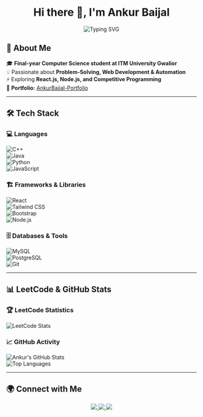 <h1 align="center"> Hi there 👋, I'm Ankur Baijal </h1>
<p align="center">
  <img src="https://readme-typing-svg.herokuapp.com?font=Fira+Code&weight=500&pause=1000&color=F75C7E&center=true&vCenter=true&width=500&lines=Passionate+Software+Developer;Final-year+CS+Student;JavaScript+%7C+React.js+%7C+Java+%7C+DSA;Always+learning+and+exploring!" alt="Typing SVG" />
</p>
  
## 🚀 About Me  
🎓 **Final-year Computer Science student at ITM University Gwalior**  
💡 Passionate about **Problem-Solving, Web Development & Automation**  
⚡ Exploring **React.js, Node.js, and Competitive Programming**  
📌 **Portfolio:** [AnkurBaijal-Portfolio](https://ankurbaijal123.github.io/Portfolio-AnkurBaijal/)  

---

## 🛠️ Tech Stack  
### 💻 Languages  
![C++](https://img.shields.io/badge/C++-00599C?style=flat&logo=cplusplus&logoColor=white)  
![Java](https://img.shields.io/badge/Java-007396?style=flat&logo=java&logoColor=white)  
![Python](https://img.shields.io/badge/Python-3776AB?style=flat&logo=python&logoColor=white)  
![JavaScript](https://img.shields.io/badge/JavaScript-F7DF1E?style=flat&logo=javascript&logoColor=black)  

### 🏗️ Frameworks & Libraries  
![React](https://img.shields.io/badge/React-61DAFB?style=flat&logo=react&logoColor=black)  
![Tailwind CSS](https://img.shields.io/badge/TailwindCSS-38B2AC?style=flat&logo=tailwind-css&logoColor=white)  
![Bootstrap](https://img.shields.io/badge/Bootstrap-7952B3?style=flat&logo=bootstrap&logoColor=white)  
![Node.js](https://img.shields.io/badge/Node.js-339933?style=flat&logo=node.js&logoColor=white)  

### 🗄️ Databases & Tools  
![MySQL](https://img.shields.io/badge/MySQL-4479A1?style=flat&logo=mysql&logoColor=white)  
![PostgreSQL](https://img.shields.io/badge/PostgreSQL-4169E1?style=flat&logo=postgresql&logoColor=white)  
![Git](https://img.shields.io/badge/Git-F05032?style=flat&logo=git&logoColor=white)  

---

## 📊 LeetCode & GitHub Stats  
### 🏆 LeetCode Statistics  
![LeetCode Stats](https://leetcard.jacoblin.cool/ankur_baijal?theme=dark&font=Montserrat&ext=contest)  

### 📈 GitHub Activity  
![Ankur's GitHub Stats](https://github-readme-stats.vercel.app/api?username=ankurbaijal123&show_icons=true&theme=radical)  
![Top Languages](https://github-readme-stats.vercel.app/api/top-langs/?username=ankurbaijal123&layout=compact&theme=radical)   

---

## 🌍 Connect with Me  
<p align="center">
  <a href="https://www.linkedin.com/in/ankur-baijal-32526022b/">
    <img src="https://img.shields.io/badge/LinkedIn-0A66C2?style=flat&logo=linkedin&logoColor=white" />
  </a>
  <a href="mailto:ankurbaijal123@gmail.com">
    <img src="https://img.shields.io/badge/Gmail-EA4335?style=flat&logo=gmail&logoColor=white" />
  </a>
  <a href="https://github.com/ankurbaijal123">
    <img src="https://img.shields.io/badge/GitHub-181717?style=flat&logo=github&logoColor=white" />
  </a>
</p>
